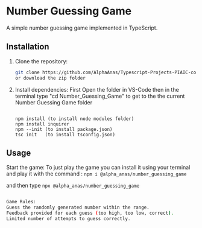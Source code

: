 # Number Guessing Game

A simple number guessing game implemented in TypeScript.

## Installation

1. Clone the repository:
   ```sh
   git clone https://github.com/AlphaAnas/Typescript-Projects-PIAIC-course.git
   or download the zip folder
   ```
2. Install dependencies:
   First Open the folder in VS-Code
   then in the terminal type "cd Number_Guessing_Game"
   to get to the the current Number Guessing Game folder

   ```

   npm install (to install node modules folder)
   npm install inquirer
   npm --init (to install package.json)
   tsc init   (to install tsconfig.json)

   ```

## Usage

Start the game:
To just play the game you can install it using your terminal and play it with the command :
`npm i @alpha_anas/number_guessing_game`

and then type
`npx @alpha_anas/number_guessing_game`

```sh

Game Rules:
Guess the randomly generated number within the range.
Feedback provided for each guess (too high, too low, correct).
Limited number of attempts to guess correctly.
```
